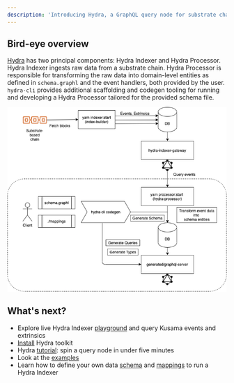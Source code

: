 ```yaml
---
description: 'Introducing Hydra, a GraphQL query node for substrate chains'
---
```


## Bird-eye overview

[Hydra](https://joystream.org/hydra) has two principal components: Hydra Indexer and Hydra Processor.  Hydra Indexer ingests raw data from a substrate chain. Hydra Processor is responsible for transforming the raw data into domain-level entities as defined in `schema.graphl` and  the event handlers, both provided by the user. `hydra-cli` provides additional scaffolding and codegen tooling for running and developing a Hydra Processor tailored for the provided schema file.

![Hydra Indexer \(top\) and Hydra Processor \(bottom\) data flows](../.gitbook/assets/hydra-diagram.png)

## What's next?

* Explore live Hydra Indexer  [playground](https://indexer-kusama.joystream.app/graphql) and query Kusama events and extrinsics
* [Install](install-hydra.md) Hydra toolkit 
* Hydra [tutorial](quick-start.md): spin a query node in under five minutes
* Look at the [examples](../examples/) 
* Learn how to define your own data [schema](schema-spec/) and [mappings](mappings/) to run a Hydra Indexer


